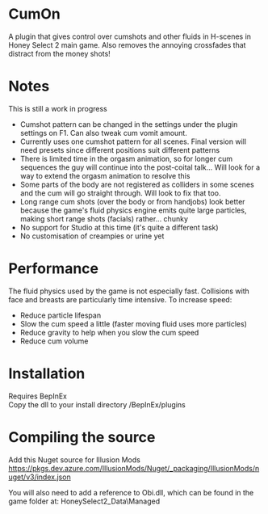 # CumOn
A plugin that gives control over cumshots and other fluids in H-scenes in Honey Select 2 main game. Also removes the annoying crossfades that distract from the money shots!

# Notes
This is still a work in progress
- Cumshot pattern can be changed in the settings under the plugin settings on F1. Can also tweak cum vomit amount.
- Currently uses one cumshot pattern for all scenes. Final version will need presets since different positions suit different patterns
- There is limited time in the orgasm animation, so for longer cum sequences the guy will continue into the post-coital talk... Will look for a way to extend the orgasm animation to resolve this
- Some parts of the body are not registered as colliders in some scenes and the cum will go straight through. Will look to fix that too.
- Long range cum shots (over the body or from handjobs) look better because the game's fluid physics engine emits quite large particles, making short range shots (facials) rather... chunky
- No support for Studio at this time (it's quite a different task)
- No customisation of creampies or urine yet

# Performance
The fluid physics used by the game is not especially fast. Collisions with face and breasts are particularly time intensive. To increase speed:
- Reduce particle lifespan
- Slow the cum speed a little (faster moving fluid uses more particles)
- Reduce gravity to help when you slow the cum speed
- Reduce cum volume

# Installation
Requires BepInEx<br>
Copy the dll to your install directory /BepInEx/plugins

# Compiling the source
Add this Nuget source for Illusion Mods 
  https://pkgs.dev.azure.com/IllusionMods/Nuget/_packaging/IllusionMods/nuget/v3/index.json

You will also need to add a reference to Obi.dll, which can be found in the game folder at:
  HoneySelect2_Data\Managed
